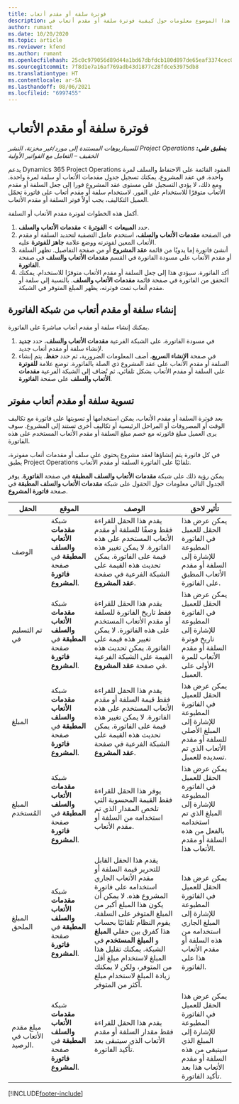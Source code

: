 ```yaml
---
title: فوترة سلفة أو مقدم أتعاب
description: يقدم هذا الموضوع معلومات حول كيفية فوترة سلفة أو مقدم أتعاب في Project Operations.
author: rumant
ms.date: 10/20/2020
ms.topic: article
ms.reviewer: kfend
ms.author: rumant
ms.openlocfilehash: 25c0c979056d89d44a1bd67dbfdcb180d897de65eaf3374cec0a2dc73c4e3568
ms.sourcegitcommit: 7f8d1e7a16af769adb43d1877c28fdce53975db8
ms.translationtype: HT
ms.contentlocale: ar-SA
ms.lasthandoff: 08/06/2021
ms.locfileid: "6997455"
---
```

# <a name="invoice-a-retainer-or-an-advance"></a>فوترة سلفة أو مقدم الأتعاب

_**ينطبق علي:** ‏‫Project Operations للسيناريوهات المستندة إلى مورد/غير مخزنة‬، ‏‫النشر الخفيف – التعامل مع الفواتير الأولية‬_

يدعم Dynamics 365 Project Operations العقود القائمة على الاحتفاظ والسلف لمرة واحدة. في عقد المشروع، يمكنك تسجيل جدول مقدمات الأتعاب أو سلفة لمرة واحدة. ومع ذلك، لا يؤدي التسجيل على مستوى عقد المشروع فورا إلى جعل السلفة أو مقدم الأتعاب متوفرًا للاستخدام على الفور. لاستخدام سلفة أو مقدم أتعاب على فاتورة تحمّل العميل التكاليف، يجب أولاً فوتر السلفة أو مقدم الأتعاب.

أكمل هذه الخطوات لفوترة مقدم الأتعاب أو السلفة.

1. حدد **المبيعات** > **الفوترة** > **مقدمات الأتعاب والسلف**. 
2. في الصفحة **مقدمات الأتعاب والسلف**، استخدم عامل التصفية لتحديد السلفة أو مقدم الأتعاب المعين لفوترته ووضع علامة **جاهز للفوترة** عليه.
3. أنشئ فاتورة إما يدويًا من قائمة **عقد المشروع** أو من صفحة التفاصيل. تظهر السلفة أو مقدم الأتعاب على مسودة الفاتورة في القسم **مقدمات الأتعاب والسلف** في صفحة **الفاتورة**.
4. أكد الفاتورة. سيؤدي هذا إلى جعل السلفة أو مقدم الأتعاب متوفرًا للاستخدام. يمكنك التحقق من الفاتورة في صفحة قائمة **مقدمات الأتعاب والسلف**. بالنسبة إلى سلفة أو مقدم أتعاب تمت فوترته، يظهر المبلغ المتوفر في الشبكة.

## <a name="create-a-retainer-or-advance-from-the-invoice-grid"></a>إنشاء سلفة أو مقدم أتعاب من شبكة الفاتورة

يمكنك إنشاء سلفة أو مقدم أتعاب مباشرةً على الفاتورة.

1. في مسودة الفاتورة، على الشبكة الفرعية **مقدمات الأتعاب والسلف**، حدد **جديد** لإنشاء سلفة أو مقدم أتعاب جديد. 
2. في صفحة **الإنشاء السريع**، أضف المعلومات الضرورية، ثم حدد **حفظ**. يتم إنشاء السلفة أو مقدم الأتعاب على عقد المشروع ذي الصلة بالفاتورة. توضع علامة **للفوترة‏‎** على السلفة أو مقدم الأتعاب بشكل تلقائي، ثم تُضاف إلى الشبكة الفرعية **مقدمات الأتعاب والسلف** على صفحة **الفاتورة**.

## <a name="reconcile-an-invoiced-retainer-or-advance"></a>تسوية سلفة أو مقدم أتعاب مفوتر

بعد فوترة السلفة أو مقدم الأتعاب، يمكن استخدامها أو تسويتها على فاتورة مع تكاليف الوقت أو المصروفات أو المراحل الرئيسية أو تكاليف أخرى تستند إلى المشروع. سوف يرى العميل مبلغ فاتورته مع خصم مبلغ السلفة أو مقدم الأتعاب المستخدم على هذه الفاتورة.

في كل فاتورة يتم إنشاؤها لعقد مشروع يحتوي على سلف أو مقدمات أتعاب مفوترة، يطبق Project Operations تلقائيًا على الفاتورة السلفة أو مقدم الأتعاب.

يمكن رؤية ذلك على شبكة **مقدمات الأتعاب والسلف المطبقة** في صفحة **الفاتورة**. يوفر الجدول التالي معلومات حول الحقول على شبكة **مقدمات الأتعاب والسلف المطبقة** في صفحة **فاتورة المشروع**.

| الحقل | الموقع | ‏‏الوصف | تأثير لاحق |
| --- | --- | --- | --- |
| ‏‏الوصف | شبكة **مقدمات الأتعاب والسلف المطبقة** في صفحة **فاتورة المشروع**. |يقدم هذا الحقل للقراءة فقط وصفًا للسلفة أو مقدم الأتعاب المستخدم على هذه الفاتورة. لا يمكن تغيير هذه قيمة على الفاتورة. يمكن تحديث هذه القيمة على الشبكة الفرعية في صفحة **عقد المشروع**. | يمكن عرض هذا الحقل للعميل في الفاتورة المطبوعة للإشارة إلى السلفة أو مقدم الأتعاب المطبق على الفاتورة. |
| تم التسليم في | شبكة **مقدمات الأتعاب والسلف المطبقة** في صفحة **فاتورة المشروع**.  | يقدم هذا الحقل للقراءة فقط تاريخ الفاتورة للسلفة أو مقدم الأتعاب المستخدم على هذه الفاتورة. لا يمكن تغيير هذه قيمة على الفاتورة. يمكن تحديث هذه القيمة على الشبكة الفرعية في صفحة **عقد المشروع**. | يمكن عرض هذا الحقل للعميل في الفاتورة المطبوعة للإشارة إلى تاريخ فوترة السلفة أو مقدم الأتعاب للمرة الأولى على العميل. |
| المبلغ | شبكة **مقدمات الأتعاب والسلف المطبقة** في صفحة **فاتورة المشروع**.  | يقدم هذا الحقل للقراءة فقط قيمة السلفة أو مقدم الأتعاب المستخدم على هذه الفاتورة. لا يمكن تغيير هذه قيمة على الفاتورة. يمكن تحديث هذه القيمة على الشبكة الفرعية في صفحة **عقد المشروع**. | يمكن عرض هذا الحقل للعميل في الفاتورة المطبوعة للإشارة إلى المبلغ الأصلي للسلفة أو مقدم الأتعاب الذي تم تسديده للعميل. |
| ‏‫المبلغ المُستخدم | شبكة **مقدمات الأتعاب والسلف المطبقة** في صفحة **فاتورة المشروع**.  | يوفر هذا الحقل للقراءة فقط القيمة المحسوبة التي تلخص المقدار الذي تم استخدامه من السلفة أو مقدم الأتعاب. | يمكن عرض هذا الحقل للعميل في الفاتورة المطبوعة للإشارة إلى المبلغ الذي تم استخدامه بالفعل من هذه السلفة أو مقدم الأتعاب هذا. |
| المبلغ الملحق | شبكة **مقدمات الأتعاب والسلف المطبقة** في صفحة **فاتورة المشروع**.  | يقدم هذا الحقل القابل للتحرير قيمة السلفة أو مقدم الأتعاب الجاري استخدامه على فاتورة المشروع هذه. لا يمكن أن يكون هذا المبلغ أكبر من المبلغ المتوفر على السلفة. يقوم النظام تلقائيًا بحساب هذا كفرق بين حقلي **المبلغ** و **المبلغ المستخدم** في الشبكة. يمكنك تقليل هذا المبلغ لاستخدام مبلغ أقل من المتوفر، ولكن لا يمكنك زيادة المبلغ لاستخدام مبلغ أكثر من المتوفر. | يمكن عرض هذا الحقل للعميل في الفاتورة المطبوعة للإشارة إلى المبلغ الجاري استخدامه من هذه السلفة أو مقدم الأتعاب هذا على الفاتورة. |
| مبلغ مقدم الأتعاب في الرصيد. | شبكة **مقدمات الأتعاب والسلف المطبقة** في صفحة **فاتورة المشروع**.  | يقدم هذا الحقل للقراءة فقط مقدار السلفة أو مقدم الأتعاب الذي سيتبقى بعد تأكيد الفاتورة. | يمكن عرض هذا الحقل للعميل في الفاتورة المطبوعة للإشارة إلى المبلغ الذي سيتبقى من هذه السلفة أو مقدم الأتعاب هذا بعد تأكيد الفاتورة. |


[!INCLUDE[footer-include](../../includes/footer-banner.md)]